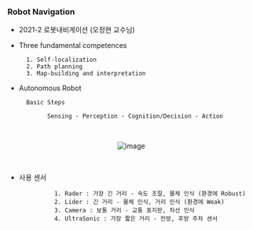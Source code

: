 ### Robot Navigation

- 2021-2 로봇내비게이션 (오정현 교수님)


- Three fundamental competences

        1. Self-localization
        2. Path planning
        3. Map-building and interpretation

- Autonomous Robot 

        Basic Steps
        
              Sensing - Perception - Cognition/Decision - Action

<div align=center>

<br>
  
![image](https://user-images.githubusercontent.com/59076451/132133228-a0713667-d9f0-413a-bea1-c9bcba1fdd48.png)
  
</div>  

<br>

- 사용 센서

                1. Rader : 가장 긴 거리 - 속도 조절, 물체 인식 (환경에 Robust)
                2. Lider : 긴 거리 - 물체 인식, 거리 인식 (환경에 Weak)
                3. Camera : 보통 거리 - 교통 표지판, 차선 인식
                4. UltraSonic : 가장 짧은 거리 - 전방, 후방 주차 센서




